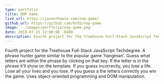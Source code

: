 ```yaml
---
type: portfolio
title: OOP Game
live_url: https://jasonrhowie.com/oop-game/
github_url: https://github.com/bt93/oop-game
image: ../images/portfolio/oop-game.png
date: 2019-07-15 12:00:00 -0400
description: Fourth project for the Treehouse Full-Stack JavaScript Techdegree
---
```

Fourth project for the Treehouse Full-Stack JavaScript Techdegree. A phrase hunter game similar to the popular game 'hangman'. Guess what letters are within the phrase by clicking on that key. If the letter is in the phrase it'll show on the template. If you guess incorrectly, you lose a life. Lose all your lives and you lose. If you guess a the letters correctly you win the game. Uses object-oriented programming and DOM manipulation.